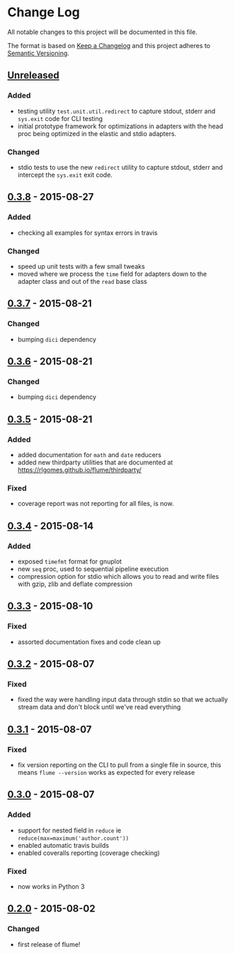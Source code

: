 # Change Log
All notable changes to this project will be documented in this file.

The format is based on [Keep a Changelog](http://keepachangelog.com/) 
and this project adheres to [Semantic Versioning](http://semver.org/).

## [Unreleased]
### Added
- testing utility `test.unit.util.redirect` to capture stdout, stderr and
  `sys.exit` code for CLI testing
- initial prototype framework for optimizations in adapters with the head proc
  being optimized in the elastic and stdio adapters.

### Changed
- stdio tests to use the new `redirect` utility to capture stdout, stderr and
  intercept the `sys.exit` exit code.

## [0.3.8] - 2015-08-27

### Added
- checking all examples for syntax errors in travis

### Changed
- speed up unit tests with a few small tweaks
- moved where we process the `time` field for adapters down to the adapter class
  and out of the `read` base class

## [0.3.7] - 2015-08-21

### Changed
- bumping `dici` dependency

## [0.3.6] - 2015-08-21

### Changed
- bumping `dici` dependency

## [0.3.5] - 2015-08-21

### Added
- added documentation for `math` and `date` reducers
- added new thirdparty utilities that are documented at https://rlgomes.github.io/flume/thirdparty/

### Fixed
- coverage report was not reporting for all files, is now.

## [0.3.4] - 2015-08-14

### Added
- exposed `timefmt` format for gnuplot
- new `seq` proc, used to sequential pipeline execution
- compression option for stdio which allows you to read and write files with
  gzip, zlib and deflate compression

## [0.3.3] - 2015-08-10

### Fixed
- assorted documentation fixes and code clean up

## [0.3.2] - 2015-08-07

### Fixed
- fixed the way were handling input data through stdin so that we actually
  stream data and don't block until we've read everything

## [0.3.1] - 2015-08-07

### Fixed
- fix version reporting on the CLI to pull from a single file in source, this
  means `flume --version` works as expected for every release

## [0.3.0] - 2015-08-07

### Added
- support for nested field in `reduce` ie `reduce(max=maximum('author.count'))`
- enabled automatic travis builds
- enabled coveralls reporting (coverage checking)

### Fixed
- now works in Python 3

## [0.2.0] - 2015-08-02
### Changed
- first release of flume!

[Unreleased]: https://github.com/rlgomes/flume/compare/v0.3.8...HEAD
[0.3.8]: https://github.com/rlgomes/flume/compare/v0.3.7...v0.3.8
[0.3.7]: https://github.com/rlgomes/flume/compare/v0.3.6...v0.3.7
[0.3.6]: https://github.com/rlgomes/flume/compare/v0.3.5...v0.3.6
[0.3.5]: https://github.com/rlgomes/flume/compare/v0.3.4...v0.3.5
[0.3.4]: https://github.com/rlgomes/flume/compare/v0.3.3...v0.3.4
[0.3.3]: https://github.com/rlgomes/flume/compare/v0.3.2...v0.3.3
[0.3.2]: https://github.com/rlgomes/flume/compare/v0.3.1...v0.3.2
[0.3.1]: https://github.com/rlgomes/flume/compare/v0.3...v0.3.1
[0.3.0]: https://github.com/rlgomes/flume/compare/v0.2...v0.3
[0.2.0]: https://github.com/rlgomes/flume/commits/v0.2
